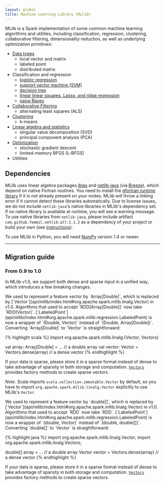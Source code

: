 ```yaml
---
layout: global
title: Machine Learning Library (MLlib)
---
```


MLlib is a Spark implementation of some common machine learning algorithms and utilities,
including classification, regression, clustering, collaborative
filtering, dimensionality reduction, as well as underlying optimization primitives:

* <a href="mllib-data-types.html">Data types</a>
  * local vector and matrix
  * labeled point
  * distributed matrix
* Classification and regression
  * <a href="mllib-logistic-regression.html">logistic regression</a>
  * <a href="mllib-svm.html">support vector machine (SVM)</a>
  * <a href="mllib-decision-tree.html">decision tree</a>
  * <a href="mllib-linear-least-squares.html">linear linear squares, Lasso, and ridge regression</a>
  * <a href="mllib-naive-bayes.html">naive Bayes</a>
* <a href="mllib-collaborative-filtering.html">Collaborative Filtering</a>
  * alternating least squares (ALS)
* <a href="mllib-clustering.html">Clustering</a>
  * k-means
* <a href="mllib-linear-algebra.html">Linear algebra and statistics</a>
  * singular value decomposition (SVD)
  * principal component analysis (PCA)
* <a href="mllib-optimization.html">Optimization</a>
  * stochastic gradient descent
  * limited-memory BFGS (L-BFGS)
* Utilities

## Dependencies

MLlib uses linear algebra packages [jblas](https://github.com/mikiobraun/jblas) and [netlib-java](https://github.com/fommil/netlib-java) (via [Breeze](http://www.scalanlp.org/)), which depend on native Fortran routines. You need to install the
[gfortran runtime library](https://github.com/mikiobraun/jblas/wiki/Missing-Libraries)
if it is not already present on your nodes. MLlib will throw a linking error if it cannot
detect these libraries automatically.
Due to license issues, we do not include `netlib-java`'s native libraries in MLlib's dependency set. If no native library is available at runtime, you will see a warning message.
To use native libraries from `netlib-java`, please include artifact `com.github.fommil.netlib:all:1.1.2` as a dependency of your project or build your own (see [instructions](https://github.com/fommil/netlib-java/blob/master/README.md#machine-optimised-system-libraries)).

To use MLlib in Python, you will need [NumPy](http://www.numpy.org) version 1.4 or newer.

---

## Migration guide

### From 0.9 to 1.0

In MLlib v1.0, we support both dense and sparse input in a unified way, which introduces a few breaking changes.

<div class="codetabs">
<div data-lang="scala" markdown="1">
We used to represent a feature vector by `Array[Double]`, which is replaced by [`Vector`](api/mllib/index.html#org.apache.spark.mllib.linalg.Vector) in v1.0. Algorithms that used to accept `RDD[Array[Double]]` now take `RDD[Vector]`. [`LabeledPoint`](api/mllib/index.html#org.apache.spark.mllib.regression.LabeledPoint) is now a wrapper of `(Double, Vector)` instead of `(Double, Array[Double])`. Converting `Array[Double]` to `Vector` is straightforward:

{% highlight scala %}
import org.apache.spark.mllib.linalg.{Vector, Vectors}

val array: Array[Double] = ... // a double array
val vector: Vector = Vectors.dense(array) // a dense vector
{% endhighlight %}

If your data is sparse, please store it in a sparse format instead of dense to take advantage of sparsity in both storage and computation. [`Vectors`](api/mllib/index.html#org.apache.spark.mllib.linalg.Vectors$) provides factory methods to create sparse vectors.

*Note*. Scala imports `scala.collection.immutable.Vector` by default, so you have to import `org.apache.spark.mllib.linalg.Vector` explicitly to use MLlib's `Vector`.

</div>

<div data-lang="java" markdown="1">
We used to represent a feature vector by `double[]`, which is replaced by [`Vector`](api/mllib/index.html#org.apache.spark.mllib.linalg.Vector) in v1.0. Algorithms that used to accept `RDD<double[]>` now take `RDD<Vector>`. [`LabeledPoint`](api/mllib/index.html#org.apache.spark.mllib.regression.LabeledPoint) is now a wrapper of `(double, Vector)` instead of `(double, double[])`. Converting `double[]` to `Vector` is straightforward:

{% highlight java %}
import org.apache.spark.mllib.linalg.Vector;
import org.apache.spark.mllib.linalg.Vectors;

double[] array = ... // a double array
Vector vector = Vectors.dense(array) // a dense vector
{% endhighlight %}

If your data is sparse, please store it in a sparse format instead of dense to take advantage of sparsity in both storage and computation. [`Vectors`](api/mllib/index.html#org.apache.spark.mllib.linalg.Vectors$) provides factory methods to create sparse vectors.
</div>
</div>
